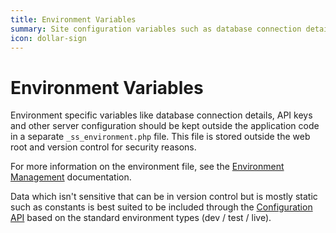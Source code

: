 ```yaml
---
title: Environment Variables
summary: Site configuration variables such as database connection details, environment type and remote login information.
icon: dollar-sign
---
```

# Environment Variables

Environment specific variables like database connection details, API keys and other server configuration should be kept 
outside the application code in a separate `_ss_environment.php` file. This file is stored outside the web root and 
version control for security reasons. 

For more information on the environment file, see the [Environment Management](../../getting_started/environment_management/) 
documentation.

Data which isn't sensitive that can be in version control but is mostly static such as constants is best suited to be 
included through the [Configuration API](configuration) based on the standard environment types (dev / test / live).